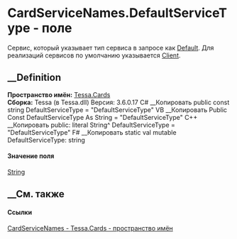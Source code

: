 # CardServiceNames.DefaultServiceType - поле
Сервис, который указывает тип сервиса в запросе как
[Default](T_Tessa_Cards_CardServiceType.htm). Для реализаций сервисов по
умолчанию указывается [Client](T_Tessa_Cards_CardServiceType.htm).
## __Definition
 **Пространство имён:** [Tessa.Cards](N_Tessa_Cards.htm)  
 **Сборка:** Tessa (в Tessa.dll) Версия: 3.6.0.17
C# __Копировать
     public const string DefaultServiceType = "DefaultServiceType"
VB __Копировать
     Public Const DefaultServiceType As String = "DefaultServiceType"
C++ __Копировать
     public:
    literal String^ DefaultServiceType = "DefaultServiceType"
F# __Копировать
     static val mutable DefaultServiceType: string
#### Значение поля
[String](https://learn.microsoft.com/dotnet/api/system.string)
##  __См. также
#### Ссылки
[CardServiceNames - ](T_Tessa_Cards_CardServiceNames.htm)
[Tessa.Cards - пространство имён](N_Tessa_Cards.htm)
